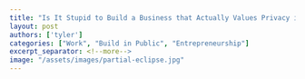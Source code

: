 ```yaml
---
title: "Is It Stupid to Build a Business that Actually Values Privacy in 2023?"
layout: post
authors: ['tyler']
categories: ["Work", "Build in Public", "Entrepreneurship"]
excerpt_separator: <!--more-->
image: "/assets/images/partial-eclipse.jpg"
---
```

